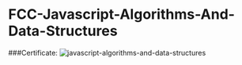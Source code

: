 # FCC-Javascript-Algorithms-And-Data-Structures

###Certificate:
![javascript-algorithms-and-data-structures](https://www.freecodecamp.org/certification/satyadivyamaddipudi/javascript-algorithms-and-data-structures)

